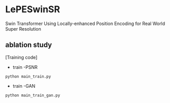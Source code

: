 # LePESwinSR
Swin Transformer Using Locally-enhanced Position Encoding for Real World Super Resolution


## ablation study

[Training code]

- train -PSNR
```
python main_train.py
```

- train -GAN 
```
python main_train_gan.py
```